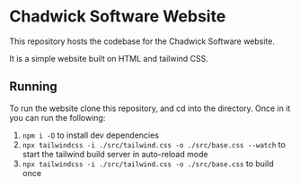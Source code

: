 # Chadwick Software Website
This repository hosts the codebase for the Chadwick Software website.

It is a simple website built on HTML and tailwind CSS.

## Running
To run the website clone this repository, and cd into the directory. Once in it you can run the following:
1. `npm i -D` to install dev dependencies
2. `npx tailwindcss -i ./src/tailwind.css -o ./src/base.css --watch` to start the tailwind build server in auto-reload mode
3. `npx tailwindcss -i ./src/tailwind.css -o ./src/base.css` to build once